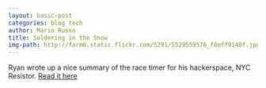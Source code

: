 ```yaml
---
layout: basic-post
categories: blog tech
author: Mario Russo
title: Soldering in the Snow
img-path: http://farm6.static.flickr.com/5291/5529559576_f0eff9140f.jpg
---
```

Ryan wrote up a nice summary of the race timer for his hackerspace, NYC Resistor. [Read it here](http://www.nycresistor.com/2011/03/17/soldering-in-the-snow)